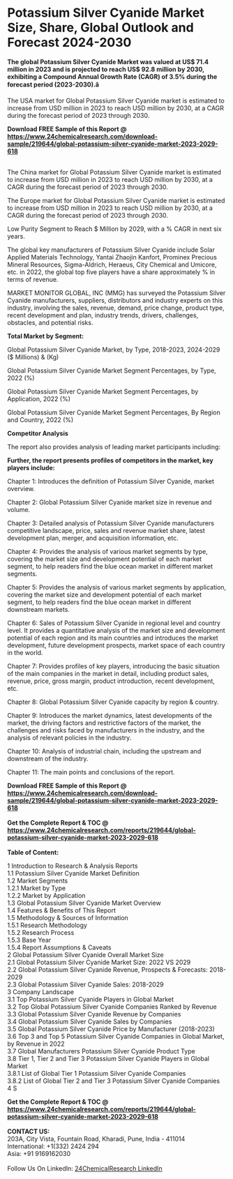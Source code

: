 <h1>Potassium Silver Cyanide Market Size, Share, Global Outlook and Forecast 2024-2030</h1><p><strong>The global Potassium Silver Cyanide Market was valued at US$ 71.4 million in 2023 and is projected to reach US$ 92.8 million by 2030, exhibiting a Compound Annual Growth Rate (CAGR) of 3.5% during the forecast period (2023-2030).â</strong></p><p>
</p><p>The USA market for Global Potassium Silver Cyanide market is estimated to increase from USD million in 2023 to reach USD million by 2030, at a CAGR during the forecast period of 2023 through 2030.</p><div><b>Download FREE Sample of this Report @ 
            <a href="https://www.24chemicalresearch.com/download-sample/219644/global-potassium-silver-cyanide-market-2023-2029-618">
            https://www.24chemicalresearch.com/download-sample/219644/global-potassium-silver-cyanide-market-2023-2029-618</a></b></div><br><p>
</p><p>The China market for Global Potassium Silver Cyanide market is estimated to increase from USD million in 2023 to reach USD million by 2030, at a CAGR during the forecast period of 2023 through 2030.</p><p>
</p><p>The Europe market for Global Potassium Silver Cyanide market is estimated to increase from USD million in 2023 to reach USD million by 2030, at a CAGR during the forecast period of 2023 through 2030.</p><p>
</p><p>
Low Purity Segment to Reach $ Million by 2029, with a % CAGR in next six years.</p><p>
The global key manufacturers of Potassium Silver Cyanide include Solar Applied Materials Technology, Yantai Zhaojin Kanfort, Prominex Precious Mineral Resources, Sigma-Aldrich, Heraeus, City Chemical and Umicore, etc. in 2022, the global top five players have a share approximately % in terms of revenue.</p><p>
MARKET MONITOR GLOBAL, INC (MMG) has surveyed the Potassium Silver Cyanide manufacturers, suppliers, distributors and industry experts on this industry, involving the sales, revenue, demand, price change, product type, recent development and plan, industry trends, drivers, challenges, obstacles, and potential risks.</p><p>
<strong>Total Market by Segment:</strong></p><p>
Global Potassium Silver Cyanide Market, by Type, 2018-2023, 2024-2029 ($ Millions) &amp; (Kg)</p><p>
Global Potassium Silver Cyanide Market Segment Percentages, by Type, 2022 (%)</p><p>
</p><p>
Global Potassium Silver Cyanide Market Segment Percentages, by Application, 2022 (%)</p><p>
</p><p>
Global Potassium Silver Cyanide Market Segment Percentages, By Region and Country, 2022 (%)</p><p>
</p><p>
</p><p><strong>Competitor Analysis</strong></p><p>
The report also provides analysis of leading market participants including:</p><p>
</p><p>
</p><p><strong>Further, the report presents profiles of competitors in the market, key players include:</strong></p><p>
</p><p>
Chapter 1: Introduces the definition of Potassium Silver Cyanide, market overview.</p><p>
Chapter 2: Global Potassium Silver Cyanide market size in revenue and volume.</p><p>
Chapter 3: Detailed analysis of Potassium Silver Cyanide manufacturers competitive landscape, price, sales and revenue market share, latest development plan, merger, and acquisition information, etc.</p><p>
Chapter 4: Provides the analysis of various market segments by type, covering the market size and development potential of each market segment, to help readers find the blue ocean market in different market segments.</p><p>
Chapter 5: Provides the analysis of various market segments by application, covering the market size and development potential of each market segment, to help readers find the blue ocean market in different downstream markets.</p><p>
Chapter 6: Sales of Potassium Silver Cyanide in regional level and country level. It provides a quantitative analysis of the market size and development potential of each region and its main countries and introduces the market development, future development prospects, market space of each country in the world.</p><p>
Chapter 7: Provides profiles of key players, introducing the basic situation of the main companies in the market in detail, including product sales, revenue, price, gross margin, product introduction, recent development, etc.</p><p>
Chapter 8: Global Potassium Silver Cyanide capacity by region &amp; country.</p><p>
Chapter 9: Introduces the market dynamics, latest developments of the market, the driving factors and restrictive factors of the market, the challenges and risks faced by manufacturers in the industry, and the analysis of relevant policies in the industry.</p><p>
Chapter 10: Analysis of industrial chain, including the upstream and downstream of the industry.</p><p>
Chapter 11: The main points and conclusions of the report.</p><div><b>Download FREE Sample of this Report @ 
            <a href="https://www.24chemicalresearch.com/download-sample/219644/global-potassium-silver-cyanide-market-2023-2029-618">
            https://www.24chemicalresearch.com/download-sample/219644/global-potassium-silver-cyanide-market-2023-2029-618</a></b></div><br><div><b>Get the Complete Report & TOC @ 
            <a href="https://www.24chemicalresearch.com/reports/219644/global-potassium-silver-cyanide-market-2023-2029-618">
            https://www.24chemicalresearch.com/reports/219644/global-potassium-silver-cyanide-market-2023-2029-618</a></b></div><br>
            <b>Table of Content:</b><p>1 Introduction to Research & Analysis Reports<br />
    1.1 Potassium Silver Cyanide Market Definition<br />
    1.2 Market Segments<br />
        1.2.1 Market by Type<br />
        1.2.2 Market by Application<br />
    1.3 Global Potassium Silver Cyanide Market Overview<br />
    1.4 Features & Benefits of This Report<br />
    1.5 Methodology & Sources of Information<br />
        1.5.1 Research Methodology<br />
        1.5.2 Research Process<br />
        1.5.3 Base Year<br />
        1.5.4 Report Assumptions & Caveats<br />
2 Global Potassium Silver Cyanide Overall Market Size<br />
    2.1 Global Potassium Silver Cyanide Market Size: 2022 VS 2029<br />
    2.2 Global Potassium Silver Cyanide Revenue, Prospects & Forecasts: 2018-2029<br />
    2.3 Global Potassium Silver Cyanide Sales: 2018-2029<br />
3 Company Landscape<br />
    3.1 Top Potassium Silver Cyanide Players in Global Market<br />
    3.2 Top Global Potassium Silver Cyanide Companies Ranked by Revenue<br />
    3.3 Global Potassium Silver Cyanide Revenue by Companies<br />
    3.4 Global Potassium Silver Cyanide Sales by Companies<br />
    3.5 Global Potassium Silver Cyanide Price by Manufacturer (2018-2023)<br />
    3.6 Top 3 and Top 5 Potassium Silver Cyanide Companies in Global Market, by Revenue in 2022<br />
    3.7 Global Manufacturers Potassium Silver Cyanide Product Type<br />
    3.8 Tier 1, Tier 2 and Tier 3 Potassium Silver Cyanide Players in Global Market<br />
        3.8.1 List of Global Tier 1 Potassium Silver Cyanide Companies<br />
        3.8.2 List of Global Tier 2 and Tier 3 Potassium Silver Cyanide Companies<br />
4 S</p><div><b>Get the Complete Report & TOC @ 
            <a href="https://www.24chemicalresearch.com/reports/219644/global-potassium-silver-cyanide-market-2023-2029-618">
            https://www.24chemicalresearch.com/reports/219644/global-potassium-silver-cyanide-market-2023-2029-618</a></b></div><br><b>CONTACT US:</b><br>
            203A, City Vista, Fountain Road, Kharadi, Pune, India - 411014<br>
            International: +1(332) 2424 294<br>
            Asia: +91 9169162030 <br><br>
            Follow Us On LinkedIn: <a href="https://www.linkedin.com/company/24chemicalresearch/">24ChemicalResearch LinkedIn</a>